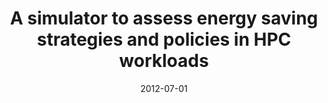 ---
title: "A simulator to assess energy saving strategies and policies in HPC workloads"
collection: publications
permalink: /publication/2012-07-01-A-simulator-to-assess-energy-saving-strategies-and-policies-in-HPC-workloads
type: journal
date: 2012-07-01
venue: '<em>ACM SIGOPS Operating Systems Review</em>(46), pp. 2--9'
paperurl: 'https://doi.org/10.1145/2331576.2331578'
citation: ' M. Dolz,  J. Fernández,  <strong>S. Iserte</strong>,  R. Mayo, and  E. Quintana-Ortí, &quot;A simulator to assess energy saving strategies and policies in HPC workloads.&quot; <em>ACM SIGOPS Operating Systems Review</em>(46), pp. 2--9, Jul. 2012. ISSN: 0163-5980.'
---